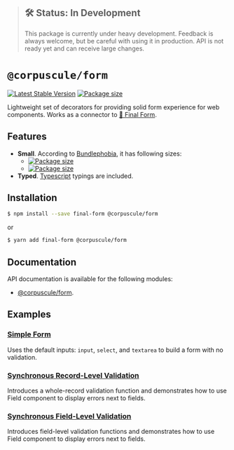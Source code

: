 > ## 🛠 Status: In Development
>
> This package is currently under heavy development. Feedback is always welcome, but be careful with
> using it in production. API is not ready yet and can receive large changes.

# `@corpuscule/form`

[![Latest Stable Version](https://img.shields.io/npm/v/@corpuscule/form.svg)](https://www.npmjs.com/package/@corpuscule/form)
[![Package size](https://badgen.net/bundlephobia/minzip/@corpuscule/form)](https://bundlephobia.com/result?p=@corpuscule/form)

Lightweight set of decorators for providing solid form experience for web components. Works as a
connector to [🏁 Final Form](https://github.com/final-form/final-form).

## Features

- **Small**. According to [Bundlephobia](https://bundlephobia.com), it has following sizes:
  - [![Package size](https://badgen.net/bundlephobia/min/@corpuscule/form)](https://bundlephobia.com/result?p=@corpuscule/form)
  - [![Package size](https://badgen.net/bundlephobia/minzip/@corpuscule/form)](https://bundlephobia.com/result?p=@corpuscule/form)
- **Typed**. [Typescript](http://www.typescriptlang.org/) typings are included.

## Installation

```bash
$ npm install --save final-form @corpuscule/form
```

or

```bash
$ yarn add final-form @corpuscule/form
```

## Documentation

API documentation is available for the following modules:

- [@corpuscule/form](./docs/index.md).

## Examples

### [Simple Form](https://codesandbox.io/s/9j90pjrprw)

Uses the default inputs: `input`, `select`, and `textarea` to build a form with no validation.

### [Synchronous Record-Level Validation](https://codesandbox.io/s/ol86m353kq)

Introduces a whole-record validation function and demonstrates how to use Field component to display
errors next to fields.

### [Synchronous Field-Level Validation](https://codesandbox.io/s/wyx5l5vxlw)

Introduces field-level validation functions and demonstrates how to use Field component to display
errors next to fields.

